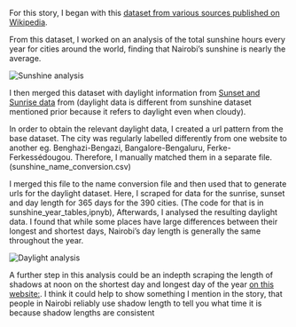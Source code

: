 For this story, I began with this [dataset from various sources published on Wikipedia](https://en.wikipedia.org/wiki/List_of_cities_by_sunshine_duration).

From this dataset, I worked on an analysis of the total sunshine hours every year for cities around the world, finding that Nairobi’s sunshine is nearly the average.


![Sunshine analysis](/Users/ivynyayieka/Downloads/sunshine_folder/daylight_datetime_violin_chart.png)




I then merged this dataset with daylight information from [Sunset and Sunrise data](https://www.sunrise-and-sunset.com/en) from (daylight data is different from sunshine dataset mentioned prior because it refers to daylight even when cloudy).

 In order to obtain the relevant daylight data, I created a url pattern from the base dataset. The city was regularly labelled differently from one website to another eg. Benghazi-Bengazi, Bangalore-Bengaluru, Ferke-Ferkessédougou. Therefore, I manually matched them in a separate file. (sunshine_name_conversion.csv)

I merged this file to the name conversion file and then used that to generate urls for the daylight dataset. Here, I scraped for data for the sunrise, sunset and day length for 365 days for the 390 cities. (The code for that is in sunshine_year_tables,ipnyb), Afterwards, I analysed the resulting daylight data. I found that while some places have large differences between their longest and shortest days, Nairobi’s day length is generally the same throughout the year.

![Daylight analysis](/Users/ivynyayieka/Downloads/sunshine_folder/nrb_violin_chart.png)

A further step in this analysis could be an indepth scraping the length of shadows at noon on the shortest day and longest day of the year [on this website:](https://www.suncalc.org/#/-1.2835,36.8238,11/2020.11.23/11:23/1/2). I think it could help to show something I mention in the story, that people in Nairobi reliably use shadow length to tell you what time it is because shadow lengths are consistent